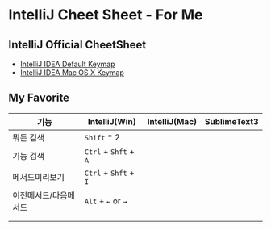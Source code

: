 # IntelliJ Cheet Sheet - For Me

## IntelliJ Official CheetSheet
- [IntelliJ IDEA Default Keymap](https://resources.jetbrains.com/assets/products/intellij-idea/IntelliJIDEA_ReferenceCard.pdf)
- [IntelliJ IDEA Mac OS X Keymap](https://resources.jetbrains.com/assets/products/intellij-idea/IntelliJIDEA_ReferenceCard_mac.pdf)

## My Favorite
| 기능 | IntelliJ(Win) | IntelliJ(Mac) | SublimeText3 |
|--------|--------|--------|--------|
|뭐든 검색|`Shift` * 2|||
|기능 검색|`Ctrl` + `Shft` + `A`|||
|메서드미리보기|`Ctrl` + `Shft` + `I`|||
|이전메서드/다음메서드|`Alt` + `←` or `→`|||
|||||
|||||
